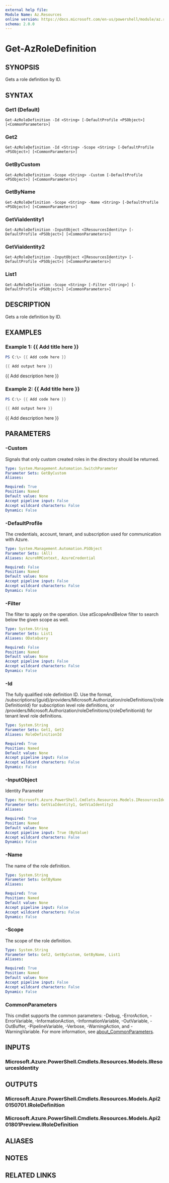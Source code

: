 ```yaml
---
external help file:
Module Name: Az.Resources
online version: https://docs.microsoft.com/en-us/powershell/module/az.resources/get-azroledefinition
schema: 2.0.0
---
```


# Get-AzRoleDefinition

## SYNOPSIS
Gets a role definition by ID.

## SYNTAX

### Get1 (Default)
```
Get-AzRoleDefinition -Id <String> [-DefaultProfile <PSObject>] [<CommonParameters>]
```

### Get2
```
Get-AzRoleDefinition -Id <String> -Scope <String> [-DefaultProfile <PSObject>] [<CommonParameters>]
```

### GetByCustom
```
Get-AzRoleDefinition -Scope <String> -Custom [-DefaultProfile <PSObject>] [<CommonParameters>]
```

### GetByName
```
Get-AzRoleDefinition -Scope <String> -Name <String> [-DefaultProfile <PSObject>] [<CommonParameters>]
```

### GetViaIdentity1
```
Get-AzRoleDefinition -InputObject <IResourcesIdentity> [-DefaultProfile <PSObject>] [<CommonParameters>]
```

### GetViaIdentity2
```
Get-AzRoleDefinition -InputObject <IResourcesIdentity> [-DefaultProfile <PSObject>] [<CommonParameters>]
```

### List1
```
Get-AzRoleDefinition -Scope <String> [-Filter <String>] [-DefaultProfile <PSObject>] [<CommonParameters>]
```

## DESCRIPTION
Gets a role definition by ID.

## EXAMPLES

### Example 1: {{ Add title here }}
```powershell
PS C:\> {{ Add code here }}

{{ Add output here }}
```

{{ Add description here }}

### Example 2: {{ Add title here }}
```powershell
PS C:\> {{ Add code here }}

{{ Add output here }}
```

{{ Add description here }}

## PARAMETERS

### -Custom
Signals that only custom created roles in the directory should be returned.

```yaml
Type: System.Management.Automation.SwitchParameter
Parameter Sets: GetByCustom
Aliases:

Required: True
Position: Named
Default value: None
Accept pipeline input: False
Accept wildcard characters: False
Dynamic: False
```

### -DefaultProfile
The credentials, account, tenant, and subscription used for communication with Azure.

```yaml
Type: System.Management.Automation.PSObject
Parameter Sets: (All)
Aliases: AzureRMContext, AzureCredential

Required: False
Position: Named
Default value: None
Accept pipeline input: False
Accept wildcard characters: False
Dynamic: False
```

### -Filter
The filter to apply on the operation.
Use atScopeAndBelow filter to search below the given scope as well.

```yaml
Type: System.String
Parameter Sets: List1
Aliases: ODataQuery

Required: False
Position: Named
Default value: None
Accept pipeline input: False
Accept wildcard characters: False
Dynamic: False
```

### -Id
The fully qualified role definition ID.
Use the format, /subscriptions/{guid}/providers/Microsoft.Authorization/roleDefinitions/{roleDefinitionId} for subscription level role definitions, or /providers/Microsoft.Authorization/roleDefinitions/{roleDefinitionId} for tenant level role definitions.

```yaml
Type: System.String
Parameter Sets: Get1, Get2
Aliases: RoleDefinitionId

Required: True
Position: Named
Default value: None
Accept pipeline input: False
Accept wildcard characters: False
Dynamic: False
```

### -InputObject
Identity Parameter

```yaml
Type: Microsoft.Azure.PowerShell.Cmdlets.Resources.Models.IResourcesIdentity
Parameter Sets: GetViaIdentity1, GetViaIdentity2
Aliases:

Required: True
Position: Named
Default value: None
Accept pipeline input: True (ByValue)
Accept wildcard characters: False
Dynamic: False
```

### -Name
The name of the role definition.

```yaml
Type: System.String
Parameter Sets: GetByName
Aliases:

Required: True
Position: Named
Default value: None
Accept pipeline input: False
Accept wildcard characters: False
Dynamic: False
```

### -Scope
The scope of the role definition.

```yaml
Type: System.String
Parameter Sets: Get2, GetByCustom, GetByName, List1
Aliases:

Required: True
Position: Named
Default value: None
Accept pipeline input: False
Accept wildcard characters: False
Dynamic: False
```

### CommonParameters
This cmdlet supports the common parameters: -Debug, -ErrorAction, -ErrorVariable, -InformationAction, -InformationVariable, -OutVariable, -OutBuffer, -PipelineVariable, -Verbose, -WarningAction, and -WarningVariable. For more information, see [about_CommonParameters](http://go.microsoft.com/fwlink/?LinkID=113216).

## INPUTS

### Microsoft.Azure.PowerShell.Cmdlets.Resources.Models.IResourcesIdentity

## OUTPUTS

### Microsoft.Azure.PowerShell.Cmdlets.Resources.Models.Api20150701.IRoleDefinition

### Microsoft.Azure.PowerShell.Cmdlets.Resources.Models.Api201801Preview.IRoleDefinition

## ALIASES

## NOTES

## RELATED LINKS

